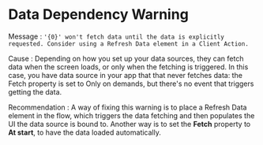 # Data Dependency Warning

Message : `'{0}' won't fetch data until the data is explicitly requested. Consider using a Refresh Data element in a Client Action.`

Cause : Depending on how you set up your data sources, they can fetch data when the screen loads, or only when the fetching is triggered. In this case, you have data source in your app that that never fetches data: the Fetch property is set to Only on demands, but there's no event that triggers getting the data.

Recommendation : A way of fixing this warning is to place a Refresh Data element in the flow, which triggers the data fetching and then populates the UI the data source is bound to. Another way is to set the **Fetch** property to **At start**, to have the data loaded automatically.

